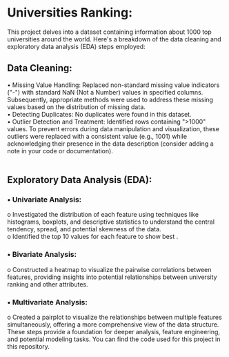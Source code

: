 # **Universities Ranking:** <br>
This project delves into a dataset containing information about 1000 top universities around the world. Here's a breakdown of the data cleaning and exploratory data analysis (EDA) steps employed:<br>
## **Data Cleaning:** <br>
•	Missing Value Handling: Replaced non-standard missing value indicators ("-") with standard NaN (Not a Number) values in specified columns. Subsequently, appropriate methods were used to address these missing values based on the distribution of missing data.<br>
•	Detecting Duplicates: No duplicates were found in this dataset.<br>
•	Outlier Detection and Treatment: Identified rows containing ">1000" values. To prevent errors during data manipulation and visualization, these outliers were replaced with a consistent value (e.g., 1001) while acknowledging their presence in the data description (consider adding a note in your code or documentation).<br><br>
## **Exploratory Data Analysis (EDA):** <br>
### **•	Univariate Analysis:** <br>
o	Investigated the distribution of each feature using techniques like histograms, boxplots, and descriptive statistics to understand the central tendency, spread, and potential skewness of the data.<br>
o	Identified the top 10 values for each feature to show best .<br>
### **•	Bivariate Analysis:** <br>
o	Constructed a heatmap to visualize the pairwise correlations between features, providing insights into potential relationships between university ranking and other attributes.<br>
### **•	Multivariate Analysis:** <br>
o	Created a pairplot to visualize the relationships between multiple features simultaneously, offering a more comprehensive view of the data structure. <br>
These steps provide a foundation for deeper analysis, feature engineering, and potential modeling tasks. You can find the code used for this project in this repository.
